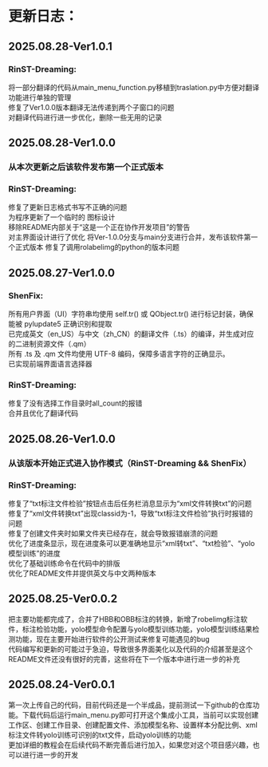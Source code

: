 # 更新日志：  
## 2025.08.28-Ver1.0.1
### RinST-Dreaming:
将一部分翻译的代码从main_menu_function.py移植到traslation.py中方便对翻译功能进行单独的管理  
修复了Ver1.0.0版本翻译无法传递到两个子窗口的问题  
对翻译代码进行进一步优化，删除一些无用的记录  

## 2025.08.28-Ver1.0.0 
### 从本次更新之后该软件发布第一个正式版本
### RinST-Dreaming:  
修复了更新日志格式书写不正确的问题  
为程序更新了一个临时的 图标设计  
移除README内部关于“这是一个正在协作开发项目”的警告  
对主界面设计进行了优化
将Ver-1.0.0分支与main分支进行合并，发布该软件第一个正式版本
修复了调用rolabelimg的python的版本问题

## 2025.08.27-Ver1.0.0  
### ShenFix:
所有用户界面（UI）字符串均使用 self.tr() 或 QObject.tr() 进行标记封装，确保能被 pylupdate5 正确识别和提取  
已完成英文（en_US）与中文（zh_CN）的翻译文件（.ts）的编译，并生成对应的二进制资源文件（.qm）  
所有 .ts 及 .qm 文件均使用 UTF-8 编码，保障多语言字符的正确显示。  
已实现前端界面语言选择器    

### RinST-Dreaming:  
修复了没有选择工作目录时all_count的报错  
合并且优化了翻译代码

## 2025.08.26-Ver1.0.0  
### 从该版本开始正式进入协作模式（RinST-Dreaming && ShenFix）
### RinST-Dreaming:  
修复了“txt标注文件检验”按钮点击后任务栏消息显示为“xml文件转换txt”的问题  
修复了“xml文件转换txt”出现classid为-1，导致“txt标注文件检验”执行时报错的问题  
修复了创建文件夹时如果文件夹已经存在，就会导致报错崩溃的问题  
优化了进度条显示，现在进度条可以更准确地显示“xml转txt”、“txt检验”、“yolo模型训练”的进度  
优化了基础训练命令在代码中的排版  
优化了README文件并提供英文与中文两种版本  
  
  
## 2025.08.25-Ver0.0.2  
把主要功能都完成了，合并了HBB和OBB标注的转换，新增了robelimg标注软件，标注检验功能，yolo模型命令配置与yolo模型训练功能，yolo模型训练结果检测功能，现在主要开始进行软件的公开测试来修复可能遇见的bug  
代码编写和更新的可能过于急迫，导致很多界面美化以及代码的介绍甚至是这个README文件还没有很好的完善，这些将在下一个版本中进行进一步的补充  

## 2025.08.24-Ver0.0.1
第一次上传自己的代码，目前代码还是一个半成品，提前测试一下github的仓库功能。下载代码后运行main_menu.py即可打开这个集成小工具，当前可以实现创建工作区、创建工作目录、创建配置文件、添加模型名称、设置样本分配比例、xml标注文件转yolo训练可识别的txt文件，启动yolo训练的功能  
更加详细的教程会在后续代码不断完善后进行加入，如果您对这个项目感兴趣，也可以进行进一步的开发  